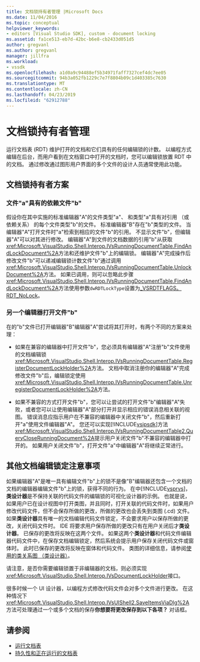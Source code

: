 ```yaml
---
title: 文档锁持有者管理 |Microsoft Docs
ms.date: 11/04/2016
ms.topic: conceptual
helpviewer_keywords:
- editors [Visual Studio SDK], custom - document locking
ms.assetid: fa1ce513-eb7d-42bc-b6e8-cb2433d051d5
author: gregvanl
ms.author: gregvanl
manager: jillfra
ms.workload:
- vssdk
ms.openlocfilehash: a1d0a9c94488ef5b34971faff7327cef4dc7ee05
ms.sourcegitcommit: 94b3a052fb1229c7e7f8804b09c1d403385c7630
ms.translationtype: MT
ms.contentlocale: zh-CN
ms.lasthandoff: 04/23/2019
ms.locfileid: "62912788"
---
```

# <a name="document-lock-holder-management"></a>文档锁持有者管理

运行文档表 (RDT) 维护打开的文档和它们具有的任何编辑锁的计数。 以编程方式编辑在后台，而用户看到在文档窗口中打开的文档时，您可以编辑锁放置 RDT 中的文档。 通过修改通过图形用户界面的多个文件的设计人员通常使用此功能。

## <a name="document-lock-holder-scenarios"></a>文档锁持有者方案

### <a name="file-a-has-a-dependence-on-file-b"></a>文件"a"具有的依赖文件"b"

假设你在其中实施的标准编辑器"A"的文件类型"a"、 和类型"a"具有对引用 （或依赖关系） 的每个文件类型"b"的文件。 标准编辑器"B"存在"b"类型的文件。 当编辑器"A"打开文件时"a"检索到相应的文件"b"的引用。 不显示文件"b"，但编辑器"A"可以对其进行修改。 编辑器"A"到文件的文档数据的引用"b"从获取<xref:Microsoft.VisualStudio.Shell.Interop.IVsRunningDocumentTable.FindAndLockDocument%2A>方法和还维护文件"b"上的编辑锁。 编辑器"A"完成操作后修改文件"b"可以递减编辑锁计数文件"b"通过调用<xref:Microsoft.VisualStudio.Shell.Interop.IVsRunningDocumentTable.UnlockDocument%2A>方法。 如果已调用，则可以忽略此步骤<xref:Microsoft.VisualStudio.Shell.Interop.IVsRunningDocumentTable.FindAndLockDocument%2A>方法使用参数`dwRDTLockType`设置为[_VSRDTFLAGS。RDT_NoLock](<xref:Microsoft.VisualStudio.Shell.Interop._VSRDTFLAGS.RDT_NoLock>)。

### <a name="file-b-is-opened-by-a-different-editor"></a>另一个编辑器打开文件"b"

在的"b"文件已打开编辑器"B"编辑器"A"尝试将其打开时，有两个不同的方案来处理：

- 如果在兼容的编辑器中打开文件"b"，您必须具有编辑器"A"注册"b"文件使用的文档编辑锁<xref:Microsoft.VisualStudio.Shell.Interop.IVsRunningDocumentTable.RegisterDocumentLockHolder%2A>方法。 文档中取消注册你的编辑器"A"完成修改文件"b"后，编辑锁定使用<xref:Microsoft.VisualStudio.Shell.Interop.IVsRunningDocumentTable.UnregisterDocumentLockHolder%2A>方法。

- 如果不兼容的方式打开文件"b"，您可以让尝试的打开文件"b"编辑器"A"失败，或者您可以让使用编辑器"A"部分打开并显示相应的错误消息相关联的视图。 错误消息应指示用户在不兼容的编辑器中关闭文件"b"，然后重新打开"a"使用文件编辑器"A"。 您还可以实现[!INCLUDE[vsipsdk](../extensibility/includes/vsipsdk_md.md)]方法<xref:Microsoft.VisualStudio.Shell.Interop.IVsRunningDocumentTable2.QueryCloseRunningDocument%2A>提示用户关闭文件"b"不兼容的编辑器中打开的。 如果用户关闭文件"b"，打开文件"a"中编辑器"A"将继续正常进行。

## <a name="additional-document-edit-lock-considerations"></a>其他文档编辑锁定注意事项

如果编辑器"A"是唯一具有编辑文件"b"上的锁不是像"B"编辑器还包含一个文档的文档的编辑器编辑文件"b"上的锁，获得不同的行为。 在中[!INCLUDE[vsprvs](../code-quality/includes/vsprvs_md.md)]，**类设计器**是不保持关联的代码文件的编辑锁的可视化设计器的示例。 也就是说，如果用户已在设计视图中打开类图，并且同时，打开关联的代码文件时，如果用户修改代码文件，但不会保存所做的更改，所做的更改也会丢失到类图 (.cd) 文件。 如果**类设计器**具有唯一的文档编辑代码文件锁定，不会要求用户以保存所做的更改，关闭代码文件时。 IDE 将要求用户保存所做的更改只有在用户关闭后才**类设计器**。 已保存的更改将反映在这两个文件。 如果这两个**类设计器**和代码文件编辑器代码文件中，在保存文档编辑锁定，然后系统会提示用户保存关闭代码文件或窗体时。 此时已保存的更改将反映在窗体和代码文件。 类图的详细信息，请参阅[使用的类关系图 （类设计器）](../ide/class-designer/designing-and-viewing-classes-and-types.md)。

请注意，是否你需要编辑锁置于非编辑器的文档，则必须实现<xref:Microsoft.VisualStudio.Shell.Interop.IVsDocumentLockHolder>接口。

很多时候一个 UI 设计器，以编程方式修改代码文件会对多个文件进行更改。 在这种情况下<xref:Microsoft.VisualStudio.Shell.Interop.IVsUIShell2.SaveItemsViaDlg%2A>方法可处理通过一个或多个文档的保存**你想要将更改保存到以下各项？** 对话框。

## <a name="see-also"></a>请参阅

- [运行文档表](../extensibility/internals/running-document-table.md)
- [持久性和正在运行的文档表](../extensibility/internals/persistence-and-the-running-document-table.md)